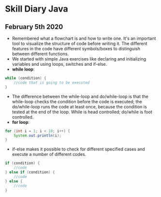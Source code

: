 # Skill Diary Java

## February 5th 2020

* Remembered what a flowchart is and how to write one. It's an important tool to visualize the structure of code before writing it. The different features in the code have different symbols/boxes to distinguish between different functions.
* We started with simple Java exercises like declaring and initializing variables and using loops, switches and if-else.
* __while loop__: 
````java
while (condition) {
    //code that is going to be executed
}
````
* The difference between the while-loop and do/while-loop is that the while-loop checks the condition before the code is executed; the do/while-loop runs the code at least once, because the condition is tested at the end of the loop. While is head controlled; do/while is foot controlled.
* __for loop__:
```java
for (int i = 1; i < 10; i++) {
    System.out.println(i);
}
```
* if-else makes it possible to check for different specified cases and execute a number of different codes.
```java
if (condition) {
    //code
} else if (condition) {
    //code
} else {
    //code
}
````

